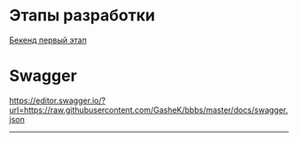 # Этапы разработки
[Бекенд первый этап](docs/backend-step1.md)
# Swagger
https://editor.swagger.io/?url=https://raw.githubusercontent.com/GasheK/bbbs/master/docs/swagger.json
<hr>


